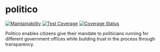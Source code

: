 # politico
[![Maintainability](https://api.codeclimate.com/v1/badges/b2e525047d28056f10b8/maintainability)](https://codeclimate.com/github/Fiyiin/politico/maintainability)
[![Test Coverage](https://api.codeclimate.com/v1/badges/b2e525047d28056f10b8/test_coverage)](https://codeclimate.com/github/Fiyiin/politico/test_coverage)
[![Coverage Status](https://coveralls.io/repos/github/Fiyiin/politico/badge.svg?branch=develop)](https://coveralls.io/github/Fiyiin/politico?branch=develop)

Politico enables citizens give their mandate to politicians running for different government offices while building trust in the process through transparency.
